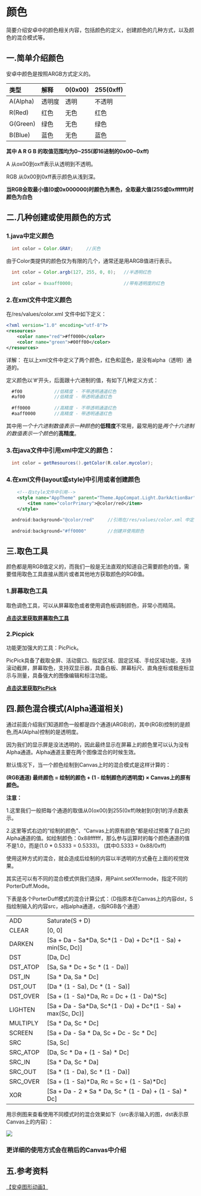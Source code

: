 # 颜色

简要介绍安卓中的颜色相关内容，包括颜色的定义，创建颜色的几种方式，以及颜色的混合模式等。

## 一.简单介绍颜色

安卓中颜色是按照ARGB方式定义的。

类型      | 解释   | 0(0x00) | 255(0xff) 
:-------- |:------ | :------ | :--------
A(Alpha)  | 透明度 | 透明    | 不透明
R(Red)    | 红色   | 无色    | 红色
G(Green)  | 绿色   | 无色    | 绿色
B(Blue)   | 蓝色   | 无色    | 蓝色 

**其中 A R G B 的取值范围均为0~255(即16进制的0x00~0xff)**

A 从ox00到oxff表示从透明到不透明。

RGB 从0x00到0xff表示颜色从浅到深。

**当RGB全取最小值(0或0x000000)时颜色为黑色，全取最大值(255或0xffffff)时颜色为白色**

## 二.几种创建或使用颜色的方式
### 1.java中定义颜色
``` java
  int color = Color.GRAY;     //灰色
```
  由于Color类提供的颜色仅为有限的几个，通常还是用ARGB值进行表示。
``` java
  int color = Color.argb(127, 255, 0, 0);   //半透明红色
  
  int color = 0xaaff0000;                   //带有透明度的红色
```
### 2.在xml文件中定义颜色
在/res/values/color.xml 文件中如下定义：
``` xml
<?xml version="1.0" encoding="utf-8"?>
<resources>
    <color name="red">#ff0000</color>
    <color name="green">#00ff00</color>
</resources>
```
详解： 在以上xml文件中定义了两个颜色，红色和蓝色，是没有alpha（透明）通道的。

定义颜色以‘#’开头，后面跟十六进制的值，有如下几种定义方式：
``` java
  #f00            //低精度 - 不带透明通道红色
  #af00           //低精度 - 带透明通道红色
  
  #ff0000         //高精度 - 不带透明通道红色
  #aaff0000       //高精度 - 带透明通道红色
```
其中用<i>一个十六进制数值表示一种颜色</i>的<b>低精度</b>不常用，最常用的是<i>两个十六进制的数值表示一个颜色</i>的<b>高精度</b>。

### 3.在java文件中引用xml中定义的颜色：
``` java
  int color = getResources().getColor(R.color.mycolor);
```
### 4.在xml文件(layout或style)中引用或者创建颜色
``` xml
    <!--在style文件中引用-->
    <style name="AppTheme" parent="Theme.AppCompat.Light.DarkActionBar">
        <item name="colorPrimary">@color/red</item>
    </style>
```
``` java
  android:background="@color/red"     //引用在/res/values/color.xml 中定义的颜色
  
  android:background="#ff0000"        //创建并使用颜色
```

## 三.取色工具
颜色都是用RGB值定义的，而我们一般是无法直观的知道自己需要颜色的值，需要借用取色工具直接从图片或者其他地方获取颜色的RGB值。

### 1.屏幕取色工具
取色调色工具，可以从屏幕取色或者使用调色板调制颜色，非常小而精简。

<b>[点击这里获取屏幕取色工具](http://pan.baidu.com/s/1gdWkN0B)</b>

### 2.Picpick
功能更加强大的工具：PicPick。

PicPick具备了截取全屏、活动窗口、指定区域、固定区域、手绘区域功能，支持滚动截屏，屏幕取色，支持双显示器，具备白板、屏幕标尺、直角座标或极座标显示与测量，具备强大的图像编辑和标注功能。

<b>[点击这里获取PicPick](http://ngwin.com/picpick)</b>

## 四.颜色混合模式(Alpha通道相关)

通过前面介绍我们知道颜色一般都是四个通道(ARGB)的，其中(RGB)控制的是颜色,而A(Alpha)控制的是透明度。

因为我们的显示屏是没法透明的，因此最终显示在屏幕上的颜色里可以认为没有Alpha通道。Alpha通道主要在两个图像混合的时候生效。

默认情况下，当一个颜色绘制到Canvas上时的混合模式是这样计算的：

**(RGB通道) 最终颜色 = 绘制的颜色 + (1 - 绘制颜色的透明度) × Canvas上的原有颜色。**

<b>注意：</b>

1.这里我们一般把每个通道的取值从0(ox00)到255(0xff)映射到0到1的浮点数表示。

2.这里等式右边的“绘制的颜色"、“Canvas上的原有颜色”都是经过预乘了自己的Alpha通道的值。如绘制颜色：0x88ffffff，那么参与运算时的每个颜色通道的值不是1.0，而是(1.0 * 0.5333 = 0.5333)。  (其中0.5333 = 0x88/0xff)

使用这种方式的混合，就会造成后绘制的内容以半透明的方式叠在上面的视觉效果。

其实还可以有不同的混合模式供我们选择，用Paint.setXfermode，指定不同的PorterDuff.Mode。

下表是各个PorterDuff模式的混合计算公式：（D指原本在Canvas上的内容dst，S指绘制输入的内容src，a指alpha通道，c指RGB各个通道）

<table class="confluenceTable">
<tbody>
<tr>
<td class="confluenceTd">ADD&nbsp;</td>
<td class="confluenceTd">Saturate(S + D) &nbsp;</td>
</tr>
<tr>
<td class="confluenceTd">CLEAR&nbsp;</td>
<td class="confluenceTd">[0, 0] &nbsp;</td>
</tr>
<tr>
<td class="confluenceTd">DARKEN&nbsp;</td>
<td class="confluenceTd">[Sa + Da - Sa*Da, Sc*(1 - Da) + Dc*(1 - Sa) + min(Sc, Dc)] &nbsp;</td>
</tr>
<tr>
<td class="confluenceTd">DST&nbsp;</td>
<td class="confluenceTd">[Da, Dc] &nbsp;</td>
</tr>
<tr>
<td class="confluenceTd">DST_ATOP&nbsp;</td>
<td class="confluenceTd">[Sa, Sa * Dc + Sc * (1 - Da)] &nbsp;</td>
</tr>
<tr>
<td class="confluenceTd">DST_IN&nbsp;</td>
<td class="confluenceTd">[Sa * Da, Sa * Dc] &nbsp;</td>
</tr>
<tr>
<td class="confluenceTd">DST_OUT&nbsp;</td>
<td class="confluenceTd">[Da * (1 - Sa), Dc * (1 - Sa)] &nbsp;</td>
</tr>
<tr>
<td class="confluenceTd">DST_OVER&nbsp;</td>
<td class="confluenceTd">[Sa + (1 - Sa)*Da, Rc = Dc + (1 - Da)*Sc] &nbsp;</td>
</tr>
<tr>
<td class="confluenceTd">LIGHTEN&nbsp;</td>
<td class="confluenceTd">[Sa + Da - Sa*Da, Sc*(1 - Da) + Dc*(1 - Sa) + max(Sc, Dc)] &nbsp;</td>
</tr>
<tr>
<td class="confluenceTd">MULTIPLY&nbsp;</td>
<td class="confluenceTd">[Sa * Da, Sc * Dc] &nbsp;</td>
</tr>
<tr>
<td class="confluenceTd">SCREEN&nbsp;</td>
<td class="confluenceTd">[Sa + Da - Sa * Da, Sc + Dc - Sc * Dc] &nbsp;</td>
</tr>
<tr>
<td class="confluenceTd">SRC&nbsp;</td>
<td class="confluenceTd">[Sa, Sc] &nbsp;</td>
</tr>
<tr>
<td class="confluenceTd">SRC_ATOP&nbsp;</td>
<td class="confluenceTd">[Da, Sc * Da + (1 - Sa) * Dc] &nbsp;</td>
</tr>
<tr>
<td class="confluenceTd">SRC_IN&nbsp;</td>
<td class="confluenceTd">[Sa * Da, Sc * Da] &nbsp;</td>
</tr>
<tr>
<td class="confluenceTd">SRC_OUT&nbsp;</td>
<td class="confluenceTd">[Sa * (1 - Da), Sc * (1 - Da)] &nbsp;</td>
</tr>
<tr>
<td class="confluenceTd">SRC_OVER&nbsp;</td>
<td class="confluenceTd">[Sa + (1 - Sa)*Da, Rc = Sc + (1 - Sa)*Dc] &nbsp;</td>
</tr>
<tr>
<td class="confluenceTd">XOR&nbsp;</td>
<td class="confluenceTd">[Sa + Da - 2 * Sa * Da, Sc * (1 - Da) + (1 - Sa) * Dc] &nbsp;</td>
</tr>
</tbody>
</table>

用示例图来查看使用不同模式时的混合效果如下（src表示输入的图，dst表示原Canvas上的内容）：

![](https://github.com/GcsSloop/AndroidNote/blob/master/%E9%97%AE%E9%A2%98/%E9%A2%9C%E8%89%B2/Art/%E9%A2%9C%E8%89%B2.png)

### 更详细的使用方式会在稍后的Canvas中介绍

## 五.参考资料

[【安卓图形动画】](http://www.cnblogs.com/zhucai/p/android-graphics-animation.html)
